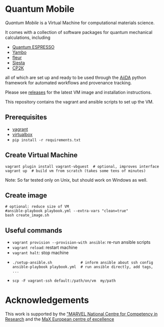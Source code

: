 # Quantum Mobile

*Quantum Mobile* is a Virtual Machine for computational materials science.

It comes with a collection of software packages for quantum
mechanical calculations, including

 * [Quantum ESPRESSO](http://www.quantum-espresso.org/)
 * [Yambo](http://www.yambo-code.org/)
 * [fleur](http://www.flapw.de/)
 * [Siesta](https://launchpad.net/siesta)
 * [CP2K](https://www.cp2k.org)

all of which are set up and ready to be used through the
[AiiDA](http://www.aiida.net) python framework for automated workflows and
provenance tracking.

Please see [releases](https://github.com/marvel-nccr/quantum-mobile/releases) for the latest VM image and installation instructions.

This repository contains the vagrant and ansible scripts to set up the VM.

## Prerequisites

- [vagrant](https://www.vagrantup.com/downloads.html)
- [virtualbox](https://www.virtualbox.org/wiki/Downloads)
- `pip install -r requirements.txt`

## Create Virtual Machine

```
vagrant plugin install vagrant-vbguest  # optional, improves interface
vagrant up  # build vm from scratch (takes some tens of minutes)
```

Note: So far tested only on Unix, but should work on Windows as well.

## Create image
```
# optional: reduce size of VM
#ansible-playbook playbook.yml --extra-vars "clean=true"
bash create_image.sh
```

## Useful commands

 * `vagrant provision --provision-with ansible`: re-run ansible scripts
 * `vagrant reload`: restart machine
 * `vagrant halt`: stop machine
 * ```
   ./setup-ansible.sh             # inform ansible about ssh config
   ansible-playbook playbook.yml  # run ansible directly, add tags, ...
   ```
 * ```scp -F vagrant-ssh default:/path/on/vm  my/path```

# Acknowledgements

This work is supported by the ["MARVEL National Centre for Competency in
Research](http://nccr-marvel.ch) and the [MaX European centre of
excellence](http://www.max-centre.eu/)
